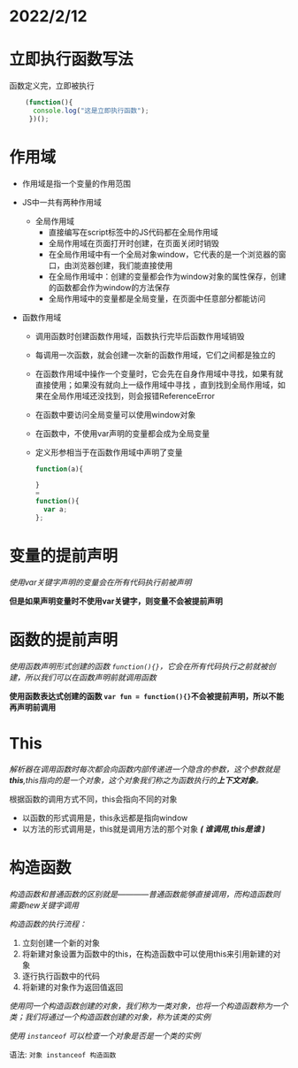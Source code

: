 # 2022/2/12
# 立即执行函数写法

函数定义完，立即被执行
``` javascript
	(function(){ 
      console.log("这是立即执行函数");
     })();
```
# 作用域

- 作用域是指一个变量的作用范围
- JS中一共有两种作用域
  - 全局作用域
    - 直接编写在script标签中的JS代码都在全局作用域
    - 全局作用域在页面打开时创建，在页面关闭时销毁
    - 在全局作用域中有一个全局对象window，它代表的是一个浏览器的窗口，由浏览器创建，我们能直接使用
    - 在全局作用域中：创建的变量都会作为window对象的属性保存，创建的函数都会作为window的方法保存
    - 全局作用域中的变量都是全局变量，在页面中任意部分都能访问

- 函数作用域
    - 调用函数时创建函数作用域，函数执行完毕后函数作用域销毁
    - 每调用一次函数，就会创建一次新的函数作用域，它们之间都是独立的
  - 在函数作用域中操作一个变量时，它会先在自身作用域中寻找，如果有就直接使用；如果没有就向上一级作用域中寻找 ，直到找到全局作用域，如果在全局作用域还没找到，则会报错ReferenceError
  - 在函数中要访问全局变量可以使用window对象
  - 在函数中，不使用var声明的变量都会成为全局变量
  - 定义形参相当于在函数作用域中声明了变量

    ```javascript 
    function(a){

    }
    = 
    function(){
      var a;
    };
  
    ```


# 变量的提前声明

*使用var关键字声明的变量会在所有代码执行前被声明*

**但是如果声明变量时不使用var关键字，则变量不会被提前声明**

# 函数的提前声明

*使用函数声明形式创建的函数 `function(){}`，它会在所有代码执行之前就被创建，所以我们可以在函数声明前就调用函数*

**使用函数表达式创建的函数 `var fun = function(){}`不会被提前声明，所以不能再声明前调用**


# This

*解析器在调用函数时每次都会向函数内部传递进一个隐含的参数，这个参数就是**this**,this指向的是一个对象，这个对象我们称之为函数执行的**上下文对象**。*

根据函数的调用方式不同，this会指向不同的对象
  - 以函数的形式调用是，this永远都是指向window
  - 以方法的形式调用是，this就是调用方法的那个对象 
    ***( 谁调用,this是谁 )***


# 构造函数

*构造函数和普通函数的区别就是————普通函数能够直接调用，而构造函数则需要new关键字调用*

*构造函数的执行流程：*
1. 立刻创建一个新的对象
2. 将新建对象设置为函数中的this，在构造函数中可以使用this来引用新建的对象
3. 逐行执行函数中的代码
4. 将新建的对象作为返回值返回

*使用同一个构造函数创建的对象，我们称为一类对象，也将一个构造函数称为一个类；我们将通过一个构造函数创建的对象，称为该类的实例*

*使用 `instanceof` 可以检查一个对象是否是一个类的实例*

语法:
  `对象 instanceof 构造函数`

